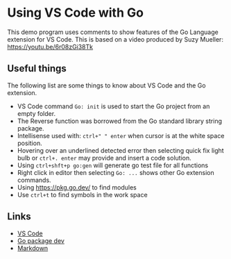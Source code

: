 # Using VS Code with Go 

This demo program uses comments to show features of the Go Language extension for VS Code. 
This is based on a video produced by Suzy Mueller:  https://youtu.be/6r08zGi38Tk

## Useful things

The following list are some things to know about VS Code and the Go extension.

- VS Code command `Go: init` is used to start the Go project from an empty folder.
- The Reverse function was borrowed from the Go standard library string package. 
- Intellisense used with: `ctrl+" " enter` when cursor is at the white space position.
- Hovering over an underlined detected error then selecting quick fix light bulb or `ctrl+. enter` may provide and insert a code solution.
- Using `ctrl+shft+p go:gen`  will generate go test file for all functions
- Right click in editor then selecting  `Go: ...` shows other Go extension commands.
- Using https://pkg.go.dev/ to find modules 
- Use `ctrl+t` to find symbols in the work space

## Links

- [VS Code](https://code.visualstudio.com/)
- [Go package dev](https://pkg.go.dev/)
- [Markdown](https://www.markdownguide.org/basic-syntax/)